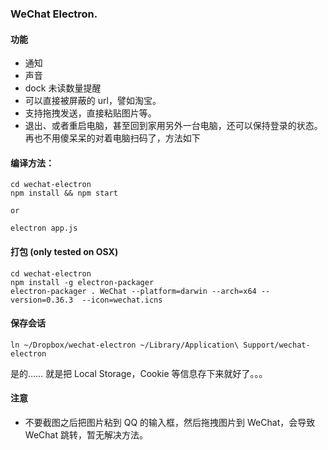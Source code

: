 
### WeChat Electron.

#### 功能

* 通知
* 声音
* dock 未读数量提醒
* 可以直接被屏蔽的 url，譬如淘宝。
* 支持拖拽发送，直接粘贴图片等。
* 退出、或者重启电脑，甚至回到家用另外一台电脑，还可以保持登录的状态。再也不用傻呆呆的对着电脑扫码了，方法如下


#### 编译方法：

```
cd wechat-electron
npm install && npm start

or 

electron app.js
```

#### 打包 (only tested on OSX)

```
cd wechat-electron
npm install -g electron-packager
electron-packager . WeChat --platform=darwin --arch=x64 --version=0.36.3  --icon=wechat.icns
```

#### 保存会话

```
ln ~/Dropbox/wechat-electron ~/Library/Application\ Support/wechat-electron
```

是的…… 就是把 Local Storage，Cookie 等信息存下来就好了。。。


#### 注意

* 不要截图之后把图片粘到 QQ 的输入框，然后拖拽图片到 WeChat，会导致 WeChat 跳转，暂无解决方法。
